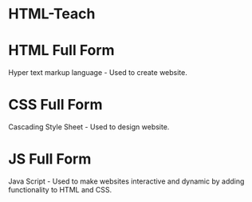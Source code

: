 # HTML-Teach

# HTML Full Form
Hyper text markup language - Used to create website.

# CSS Full Form
Cascading Style Sheet - Used to design website.

# JS Full Form
Java Script - Used to make websites interactive and dynamic by adding functionality to HTML and CSS.
